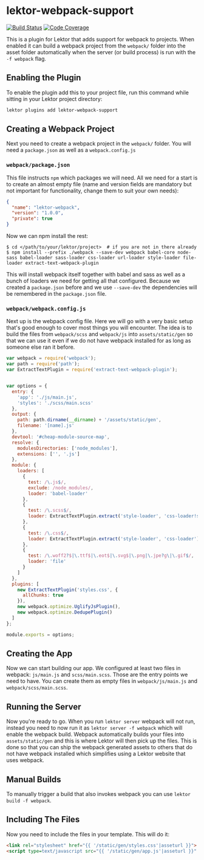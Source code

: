 # lektor-webpack-support

[![Build Status](https://travis-ci.org/lektor/lektor-webpack-support.svg)](https://travis-ci.org/lektor/lektor-webpack-support) [![Code Coverage](https://codecov.io/gh/lektor/lektor-webpack-support/branch/master/graph/badge.svg)](https://codecov.io/gh/lektor/lektor-webpack-support)

This is a plugin for Lektor that adds support for webpack to projects.  When
enabled it can build a webpack project from the `webpack/` folder into the
asset folder automatically when the server (or build process) is run with
the `-f webpack` flag.

## Enabling the Plugin

To enable the plugin add this to your project file, run this command while
sitting in your Lektor project directory:

```bash
lektor plugins add lektor-webpack-support
```

## Creating a Webpack Project

Next you need to create a webpack project in the `webpack/` folder.  You
will need a `package.json` as well as a `webpack.config.js`

### `webpack/package.json`

This file instructs `npm` which packages we will need.  All we need for a
start is to create an almost empty file (name and version fields are mandatory but not important for functionality, change them to suit your own needs):

```json
{
  "name": "lektor-webpack",
  "version": "1.0.0",
  "private": true
}
```

Now we can npm install the rest:

```
$ cd </path/to/your/lektor/project>  # if you are not in there already
$ npm install --prefix ./webpack --save-dev webpack babel-core node-sass babel-loader sass-loader css-loader url-loader style-loader file-loader extract-text-webpack-plugin
```

This will install webpack itself together with babel and sass as well as
a bunch of loaders we need for getting all that configured.  Because we
created a `package.json` before and we use `--save-dev` the dependencies
will be remembered in the `package.json` file.

### `webpack/webpack.config.js`

Next up is the webpack config file.  Here we will go with a very basic
setup that's good enough to cover most things you will encounter.  The
idea is to build the files from `webpack/scss` and `webpack/js` into
`assets/static/gen` so that we can use it even if we do not have webpack
installed for as long as someone else ran it before.

```javascript
var webpack = require('webpack');
var path = require('path');
var ExtractTextPlugin = require('extract-text-webpack-plugin');


var options = {
  entry: {
    'app': './js/main.js',
    'styles': './scss/main.scss'
  },
  output: {
    path: path.dirname(__dirname) + '/assets/static/gen',
    filename: '[name].js'
  },
  devtool: '#cheap-module-source-map',
  resolve: {
    modulesDirectories: ['node_modules'],
    extensions: ['', '.js']
  },
  module: {
    loaders: [
      {
        test: /\.js$/,
        exclude: /node_modules/,
        loader: 'babel-loader'
      },
      {
        test: /\.scss$/,
        loader: ExtractTextPlugin.extract('style-loader', 'css-loader!sass-loader')
      },
      {
        test: /\.css$/,
        loader: ExtractTextPlugin.extract('style-loader', 'css-loader')
      },
      {
        test: /\.woff2?$|\.ttf$|\.eot$|\.svg$|\.png|\.jpe?g\|\.gif$/,
        loader: 'file'
      }
    ]
  },
  plugins: [
    new ExtractTextPlugin('styles.css', {
      allChunks: true
    }),
    new webpack.optimize.UglifyJsPlugin(),
    new webpack.optimize.DedupePlugin()
  ]
};

module.exports = options;
```

## Creating the App

Now we can start building our app.  We configured at least two files
in webpack: `js/main.js` and `scss/main.scss`.  Those are the entry
points we need to have.  You can create them as empty files in
`webpack/js/main.js` and `webpack/scss/main.scss`.

## Running the Server

Now you're ready to go.  When you run `lektor server` webpack will not
run, instead you need to now run it as `lektor server -f webpack` which
will enable the webpack build.  Webpack automatically builds your files
into `assets/static/gen` and this is where Lektor will then pick up the
files.  This is done so that you can ship the webpack generated assets
to others that do not have webpack installed which simplifies using a
Lektor website that uses webpack.

## Manual Builds

To manually trigger a build that also invokes webpack you can use
`lektor build -f webpack`.

## Including The Files

Now you need to include the files in your template.  This will do it:

```html
<link rel="stylesheet" href="{{ '/static/gen/styles.css'|asseturl }}">
<script type=text/javascript src="{{ '/static/gen/app.js'|asseturl }}" charset="utf-8"></script>
```
